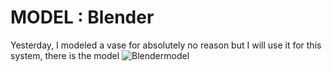 # MODEL : Blender
Yesterday, I modeled a vase for absolutely no reason but I will use it for this system, there is the model
![Blendermodel](https://github.com/Pixelisteuhh/Vase-System/assets/82734867/53ca9c21-ed8e-4334-a528-57922c4c4556)
